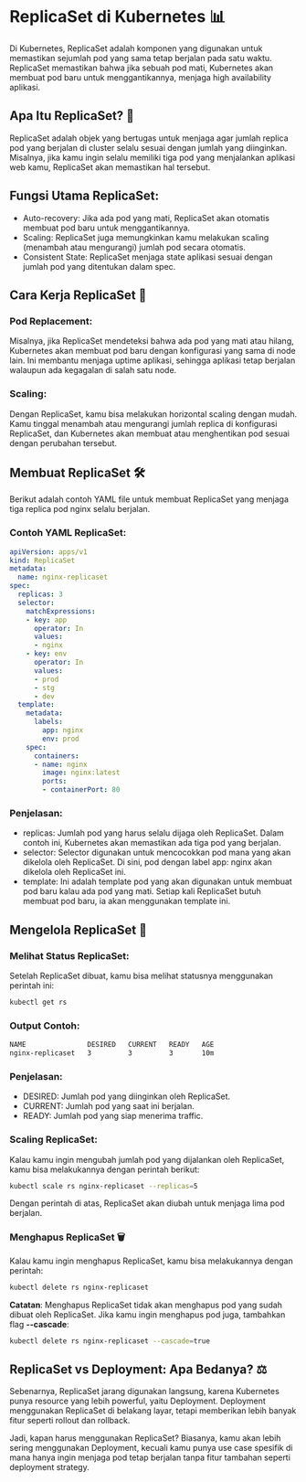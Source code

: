 # ReplicaSet di Kubernetes 📊
Di Kubernetes, ReplicaSet adalah komponen yang digunakan untuk memastikan sejumlah pod yang sama tetap berjalan pada satu waktu. ReplicaSet memastikan bahwa jika sebuah pod mati, Kubernetes akan membuat pod baru untuk menggantikannya, menjaga high availability aplikasi.

## Apa Itu ReplicaSet? 🤔
ReplicaSet adalah objek yang bertugas untuk menjaga agar jumlah replica pod yang berjalan di cluster selalu sesuai dengan jumlah yang diinginkan. Misalnya, jika kamu ingin selalu memiliki tiga pod yang menjalankan aplikasi web kamu, ReplicaSet akan memastikan hal tersebut.

## Fungsi Utama ReplicaSet:
- Auto-recovery: Jika ada pod yang mati, ReplicaSet akan otomatis membuat pod baru untuk menggantikannya.
- Scaling: ReplicaSet juga memungkinkan kamu melakukan scaling (menambah atau mengurangi) jumlah pod secara otomatis.
- Consistent State: ReplicaSet menjaga state aplikasi sesuai dengan jumlah pod yang ditentukan dalam spec.

## Cara Kerja ReplicaSet 🔄
### Pod Replacement:
Misalnya, jika ReplicaSet mendeteksi bahwa ada pod yang mati atau hilang, Kubernetes akan membuat pod baru dengan konfigurasi yang sama di node lain. Ini membantu menjaga uptime aplikasi, sehingga aplikasi tetap berjalan walaupun ada kegagalan di salah satu node.

### Scaling:
Dengan ReplicaSet, kamu bisa melakukan horizontal scaling dengan mudah. Kamu tinggal menambah atau mengurangi jumlah replica di konfigurasi ReplicaSet, dan Kubernetes akan membuat atau menghentikan pod sesuai dengan perubahan tersebut.

## Membuat ReplicaSet 🛠️
Berikut adalah contoh YAML file untuk membuat ReplicaSet yang menjaga tiga replica pod nginx selalu berjalan.

### Contoh YAML ReplicaSet:
```yaml
apiVersion: apps/v1
kind: ReplicaSet
metadata:
  name: nginx-replicaset
spec:
  replicas: 3
  selector:
    matchExpressions:
    - key: app
      operator: In
      values:
      - nginx
    - key: env
      operator: In
      values:
      - prod
      - stg
      - dev
  template:
    metadata:
      labels:
        app: nginx
        env: prod
    spec:
      containers:
      - name: nginx
        image: nginx:latest
        ports:
        - containerPort: 80
```

### Penjelasan:
- replicas: Jumlah pod yang harus selalu dijaga oleh ReplicaSet. Dalam contoh ini, Kubernetes akan memastikan ada tiga pod yang berjalan.
- selector: Selector digunakan untuk mencocokkan pod mana yang akan dikelola oleh ReplicaSet. Di sini, pod dengan label app: nginx akan dikelola oleh ReplicaSet ini.
- template: Ini adalah template pod yang akan digunakan untuk membuat pod baru kalau ada pod yang mati. Setiap kali ReplicaSet butuh membuat pod baru, ia akan menggunakan template ini.

## Mengelola ReplicaSet 🧰
### Melihat Status ReplicaSet:
Setelah ReplicaSet dibuat, kamu bisa melihat statusnya menggunakan perintah ini:
```bash
kubectl get rs
```

### Output Contoh:
```bash
NAME               DESIRED   CURRENT   READY   AGE
nginx-replicaset   3         3         3       10m
```
### Penjelasan:

- DESIRED: Jumlah pod yang diinginkan oleh ReplicaSet.
- CURRENT: Jumlah pod yang saat ini berjalan.
- READY: Jumlah pod yang siap menerima traffic.

### Scaling ReplicaSet:
Kalau kamu ingin mengubah jumlah pod yang dijalankan oleh ReplicaSet, kamu bisa melakukannya dengan perintah berikut:

```bash
kubectl scale rs nginx-replicaset --replicas=5
```
Dengan perintah di atas, ReplicaSet akan diubah untuk menjaga lima pod berjalan.

### Menghapus ReplicaSet 🗑️
Kalau kamu ingin menghapus ReplicaSet, kamu bisa melakukannya dengan perintah:

```bash
kubectl delete rs nginx-replicaset
```
<b>Catatan</b>: Menghapus ReplicaSet tidak akan menghapus pod yang sudah dibuat oleh ReplicaSet. Jika kamu ingin menghapus pod juga, tambahkan flag <b>--cascade</b>:

```bash
kubectl delete rs nginx-replicaset --cascade=true
```

## ReplicaSet vs Deployment: Apa Bedanya? ⚖️
Sebenarnya, ReplicaSet jarang digunakan langsung, karena Kubernetes punya resource yang lebih powerful, yaitu Deployment. Deployment menggunakan ReplicaSet di belakang layar, tetapi memberikan lebih banyak fitur seperti rollout dan rollback.

Jadi, kapan harus menggunakan ReplicaSet? Biasanya, kamu akan lebih sering menggunakan Deployment, kecuali kamu punya use case spesifik di mana hanya ingin menjaga pod tetap berjalan tanpa fitur tambahan seperti deployment strategy.
